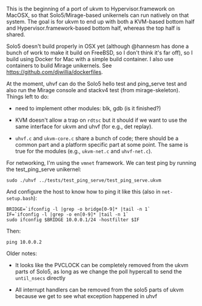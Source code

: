 This is the beginning of a port of ukvm to Hypervisor.framework on
MacOSX, so that Solo5/Mirage-based unikernels can run natively on that
system.  The goal is for ukvm to end up with both a KVM-based bottom
half and Hypervisor.framework-based bottom half, whereas the top half
is shared.

Solo5 doesn't build properly in OSX yet (although @hannesm has done a
bunch of work to make it build on FreeBSD, so I don't think it's far
off), so I build using Docker for Mac with a simple build container. I
also use containers to build Mirage unikernels.  See
https://github.com/djwillia/dockerfiles.

At the moment, uhvf can do the Solo5 hello test and ping_serve test
and also run the Mirage console and stackv4 test (from
mirage-skeleton).  Things left to do:

- need to implement other modules: blk, gdb (is it finished?)

- KVM doesn't allow a trap on `rdtsc` but it should if we want to use
  the same interface for ukvm and uhvf (for e.g., det replay).  

- `uhvf.c` and `ukvm-core.c` share a bunch of code; there should be a
  common part and a platform specific part at some point.  The same
  is true for the modules (e.g., `ukvm-net.c` and `uhvf-net.c`).

For networking, I'm using the `vmnet` framework.  We can test ping by
running the test_ping_serve unikernel:

    sudo ./uhvf ../tests/test_ping_serve/test_ping_serve.ukvm

And configure the host to know how to ping it like this (also in
`net-setup.bash`):

    BRIDGE=`ifconfig -l |grep -o bridge[0-9]* |tail -n 1`
    IF=`ifconfig -l |grep -o en[0-9]* |tail -n 1`
    sudo ifconfig $BRIDGE 10.0.0.1/24 -hostfilter $IF

Then:

    ping 10.0.0.2

Older notes:

- It looks like the PVCLOCK can be completely removed from the ukvm
  parts of Solo5, as long as we change the poll hypercall to send the
  `until_nsecs` directly

- All interrupt handlers can be removed from the solo5 parts of ukvm
  because we get to see what exception happened in uhvf





